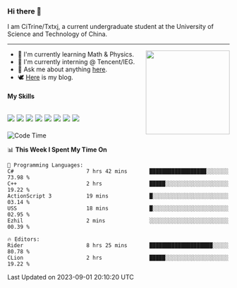 ### Hi there 👋

I am CiTrine/Txtxj, a current undergraduate student at the University of Science and Technology of China.

---

<img align="right" height="190" src="http://github-profile-summary-cards.vercel.app/api/cards/stats?username=txtxj&theme=vue">

- 🌱 I'm currently learning Math & Physics.
- 🐶 I'm currently interning @ Tencent/IEG.
- 💬 Ask me about anything [here](https://github.com/txtxj/txtxj/issues).
- 🕊️ [Here](https://txtxj.top) is my blog.

#### My Skills

![](https://img.shields.io/badge/C%23-239120?logo=csharp&logoColor=fff)
![](https://img.shields.io/badge/Unity-000000?logo=unity&logoColor=fff)
![](https://img.shields.io/badge/Python-3e74a2?logo=python&logoColor=fff)
![](https://img.shields.io/badge/C++-65318e?logo=cplusplus&logoColor=fff)
![](https://img.shields.io/badge/C-5654a2?logo=c&logoColor=fff)
![](https://img.shields.io/badge/Blender-f5792a?logo=blender&logoColor=fff)
![](https://img.shields.io/badge/MS%20SQL-cc2927?logo=microsoftsqlserver&logoColor=fff)
![](https://img.shields.io/badge/My%20SQL-4479a1?logo=mysql&logoColor=fff)
---

<!--START_SECTION:waka-->
![Code Time](http://img.shields.io/badge/Code%20Time-1%2C399%20hrs%2034%20mins-blue)

📊 **This Week I Spent My Time On** 

```text
💬 Programming Languages: 
C#                       7 hrs 42 mins       ██████████████████░░░░░░░   73.98 % 
C++                      2 hrs               █████░░░░░░░░░░░░░░░░░░░░   19.22 % 
ActionScript 3           19 mins             █░░░░░░░░░░░░░░░░░░░░░░░░   03.14 % 
USS                      18 mins             █░░░░░░░░░░░░░░░░░░░░░░░░   02.95 % 
Ezhil                    2 mins              ░░░░░░░░░░░░░░░░░░░░░░░░░   00.39 % 

🔥 Editors: 
Rider                    8 hrs 25 mins       ████████████████████░░░░░   80.78 % 
CLion                    2 hrs               █████░░░░░░░░░░░░░░░░░░░░   19.22 % 
```


 Last Updated on 2023-09-01 20:10:20 UTC
<!--END_SECTION:waka-->
